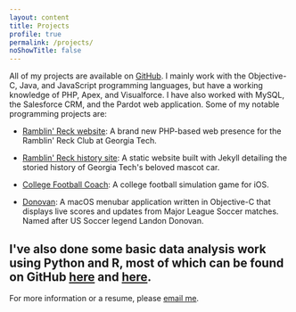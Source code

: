 ```yaml
---
layout: content
title: Projects
profile: true
permalink: /projects/
noShowTitle: false
---
```


All of my projects are available on [GitHub](https://github.com/akeaswaran). I mainly work with the Objective-C, Java, and JavaScript programming languages, but have a working knowledge of PHP, Apex, and Visualforce. I have also worked with MySQL, the Salesforce CRM, and the Pardot web application. Some of my notable programming projects are:

* [Ramblin' Reck website](http://reckclub.org/):
A brand new PHP-based web presence for the Ramblin' Reck Club at Georgia Tech.

* [Ramblin' Reck history site](http://reckclub.org/reckhistory):
A static website built with Jekyll detailing the storied history of Georgia Tech's beloved mascot car.

* [College Football Coach](https://github.com/akeaswaran/FootballCoach-iOS):
A college football simulation game for iOS.

* [Donovan](https://github.com/akeaswaran/mls-bar): A macOS menubar application written in Objective-C that displays live scores and updates from Major League Soccer matches. Named after US Soccer legend Landon Donovan.

I've also done some basic data analysis work using Python and R, most of which can be found on GitHub [here](https://github.com/akeaswaran/cfb-pbp-analysis) and [here](https://github.com/akeaswaran/cbb_pbp_analysis).
---

For more information or a resume, please [email me](mailto:akeaswaran@me.com).
